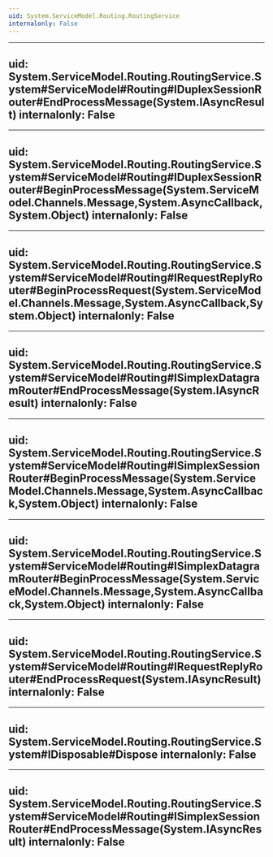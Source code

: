 ```yaml
---
uid: System.ServiceModel.Routing.RoutingService
internalonly: False
---
```


---
uid: System.ServiceModel.Routing.RoutingService.System#ServiceModel#Routing#IDuplexSessionRouter#EndProcessMessage(System.IAsyncResult)
internalonly: False
---

---
uid: System.ServiceModel.Routing.RoutingService.System#ServiceModel#Routing#IDuplexSessionRouter#BeginProcessMessage(System.ServiceModel.Channels.Message,System.AsyncCallback,System.Object)
internalonly: False
---

---
uid: System.ServiceModel.Routing.RoutingService.System#ServiceModel#Routing#IRequestReplyRouter#BeginProcessRequest(System.ServiceModel.Channels.Message,System.AsyncCallback,System.Object)
internalonly: False
---

---
uid: System.ServiceModel.Routing.RoutingService.System#ServiceModel#Routing#ISimplexDatagramRouter#EndProcessMessage(System.IAsyncResult)
internalonly: False
---

---
uid: System.ServiceModel.Routing.RoutingService.System#ServiceModel#Routing#ISimplexSessionRouter#BeginProcessMessage(System.ServiceModel.Channels.Message,System.AsyncCallback,System.Object)
internalonly: False
---

---
uid: System.ServiceModel.Routing.RoutingService.System#ServiceModel#Routing#ISimplexDatagramRouter#BeginProcessMessage(System.ServiceModel.Channels.Message,System.AsyncCallback,System.Object)
internalonly: False
---

---
uid: System.ServiceModel.Routing.RoutingService.System#ServiceModel#Routing#IRequestReplyRouter#EndProcessRequest(System.IAsyncResult)
internalonly: False
---

---
uid: System.ServiceModel.Routing.RoutingService.System#IDisposable#Dispose
internalonly: False
---

---
uid: System.ServiceModel.Routing.RoutingService.System#ServiceModel#Routing#ISimplexSessionRouter#EndProcessMessage(System.IAsyncResult)
internalonly: False
---

